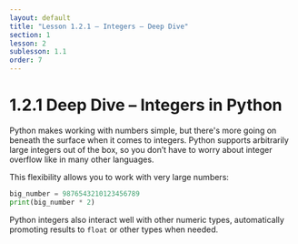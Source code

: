 ```yaml
---
layout: default
title: "Lesson 1.2.1 – Integers – Deep Dive"
section: 1
lesson: 2
sublesson: 1.1
order: 7
---
```


# 1.2.1 Deep Dive – Integers in Python

Python makes working with numbers simple, but there's more going on beneath the surface when it comes to integers. Python supports arbitrarily large integers out of the box, so you don’t have to worry about integer overflow like in many other languages.

This flexibility allows you to work with very large numbers:

```python
big_number = 9876543210123456789
print(big_number * 2)
```

Python integers also interact well with other numeric types, automatically promoting results to `float` or other types when needed.
